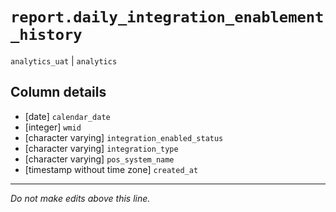 # `report.daily_integration_enablement_history`
`analytics_uat` | `analytics`

## Column details
* [date]      `calendar_date`
* [integer]   `wmid`
* [character varying] `integration_enabled_status`
* [character varying] `integration_type`
* [character varying] `pos_system_name`
* [timestamp without time zone] `created_at`

-------------------------------------------------------------------------------
*Do not make edits above this line.*
